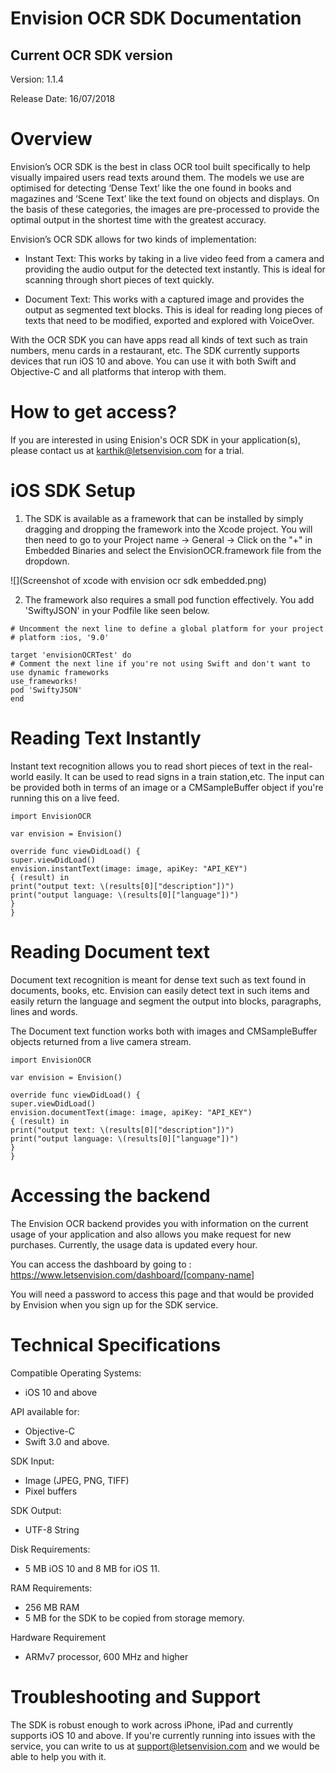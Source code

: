 # Envision OCR  SDK Documentation

## Current OCR SDK version
Version: 1.1.4

Release Date: 16/07/2018

# Overview

Envision’s OCR SDK is the best in class OCR tool built specifically to help visually impaired users read texts around them. The models we use are optimised for detecting ‘Dense Text’ like the one found in books and magazines and ‘Scene Text’ like the text found on objects and displays. On the basis of these categories, the images are pre-processed to provide the optimal output in the shortest time with the greatest accuracy. 

Envision’s OCR SDK allows for two kinds of implementation:
* Instant Text:
This works by taking in a live video feed from a camera and providing the audio output for the detected text instantly. This is ideal for scanning through short pieces of text quickly.

* Document Text:
This works with a captured image and provides the output as segmented text blocks. This is ideal for reading long pieces of texts that need to be modified, exported and explored with VoiceOver.


With the OCR SDK you can have apps read all kinds of text such as train numbers, menu cards in a restaurant, etc. The SDK currently supports devices that run iOS 10 and above. You can use it with both Swift and Objective-C and all platforms that interop with them.

# How to get access?

If you are interested in using Enision's OCR SDK in your application(s), please contact us at karthik@letsenvision.com for a trial.

# iOS SDK Setup

1. The SDK is available as a framework that can be  installed by simply dragging and dropping the framework into the Xcode project. You will then need to go to your Project name → General → Click on the "+" in Embedded Binaries and select the EnvisionOCR.framework file from the dropdown. 

![](Screenshot of xcode with envision ocr sdk embedded.png)

2. The framework also requires a small pod function effectively. You add 'SwiftyJSON' in your Podfile like seen below.

```
# Uncomment the next line to define a global platform for your project
# platform :ios, '9.0'

target 'envisionOCRTest' do
# Comment the next line if you're not using Swift and don't want to use dynamic frameworks
use_frameworks!
pod 'SwiftyJSON'
end
```

# Reading Text Instantly

Instant text recognition allows you to read short pieces of text in the real-world easily. It can be used to read signs in a train station,etc. The input can be provided both in terms of an image or a CMSampleBuffer object if you're running this on a live feed.

```
import EnvisionOCR

var envision = Envision()

override func viewDidLoad() {
super.viewDidLoad()
envision.instantText(image: image, apiKey: "API_KEY") 
{ (result) in
print("output text: \(results[0]["description"])")
print("output language: \(results[0]["language"])")
}
}
```
# Reading Document text

Document text recognition is meant for dense text such as text found in documents, books, etc. Envision can easily detect text in such items and easily return the language and segment the output into blocks, paragraphs, lines and words. 

The Document text function works both with images and CMSampleBuffer objects returned from a live camera stream. 

```
import EnvisionOCR

var envision = Envision()

override func viewDidLoad() {
super.viewDidLoad()
envision.documentText(image: image, apiKey: "API_KEY") 
{ (result) in
print("output text: \(results[0]["description"])")
print("output language: \(results[0]["language"])")
}
}
```

# Accessing the backend

The Envision OCR backend provides you with information on the current usage of your application and also allows you make request for new purchases. Currently, the usage data is updated every hour. 

You can access the dashboard by going to : https://www.letsenvision.com/dashboard/[company-name]

You will need a password to access this page and that would be provided by Envision when you sign up for the SDK service. 


# Technical Specifications

Compatible Operating Systems:
* iOS 10 and above

API available for:
* Objective-C
* Swift 3.0 and above. 

SDK Input:
* Image (JPEG, PNG, TIFF)
* Pixel buffers 

SDK Output:
* UTF-8 String

Disk Requirements:
* 5 MB iOS 10 and 8 MB for iOS 11.

RAM Requirements:
* 256 MB RAM
* 5 MB for the SDK to be copied from storage memory. 

Hardware Requirement
* ARMv7 processor, 600 MHz and higher


# Troubleshooting and Support

The SDK is robust enough to work across iPhone, iPad and currently supports iOS 10 and above. If you're currently running into issues with the service, you can write to us at support@letsenvision.com and we would be able to help you with it.
